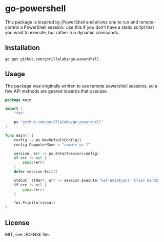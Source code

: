 # go-powershell

This package is inspired by jPowerShell and allows one to run and remote-control a
PowerShell session. Use this if you don't have a static script that you want to
execute, bur rather run dynamic commands.

## Installation

    go get github.com/gorillalabs/go-powershell

## Usage

The package was originally written to use remote powershell sessions, so a few API
methods are geared towards that usecase.

```go
package main

import (
	"fmt"

	ps "github.com/gorillalabs/go-powershell"
)

func main() {
	config := ps.NewDefaultConfig()
	config.ComputerName = "remote-pc-1"

	session, err := ps.EnterSession(config)
	if err != nil {
		panic(err)
	}
	defer session.Exit()

	stdout, stderr, err := session.Execute("Get-WmiObject -Class Win32_Processor")
	if err != nil {
		panic(err)
	}

	fmt.Println(stdout)
}
```

## License

MIT, see LICENSE file.
